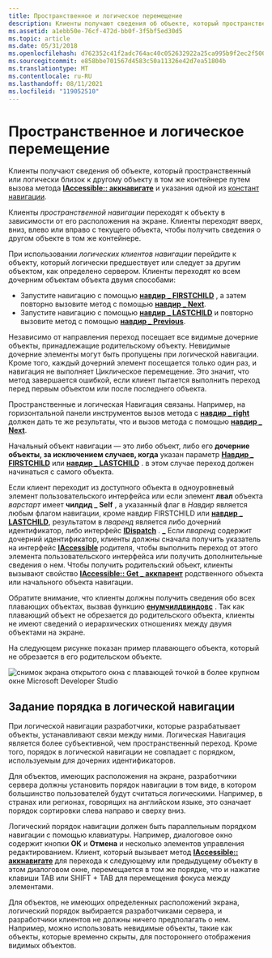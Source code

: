 ```yaml
---
title: Пространственное и логическое перемещение
description: Клиенты получают сведения об объекте, который пространственно или логически близк к другому объекту в том же контейнере путем вызова IAccessible Аккнавигате и указания одной из констант навигации.
ms.assetid: a1ebb50e-76cf-472d-bb0f-3f5bf5ed30d5
ms.topic: article
ms.date: 05/31/2018
ms.openlocfilehash: d762352c41f2adc764ac40c052632922a25ca995b9f2ec2f5008c668d0332bfd
ms.sourcegitcommit: e858bbe701567d4583c50a11326e42d7ea51804b
ms.translationtype: MT
ms.contentlocale: ru-RU
ms.lasthandoff: 08/11/2021
ms.locfileid: "119052510"
---
```

# <a name="spatial-and-logical-navigation"></a>Пространственное и логическое перемещение

Клиенты получают сведения об объекте, который пространственный или логически близок к другому объекту в том же контейнере путем вызова метода [**IAccessible:: аккнавигате**](/windows/desktop/api/Oleacc/nf-oleacc-iaccessible-accnavigate) и указания одной из [констант навигации](navigation-constants.md).

Клиенты *пространственной навигации* переходят к объекту в зависимости от его расположения на экране. Клиенты переходят вверх, вниз, влево или вправо с текущего объекта, чтобы получить сведения о другом объекте в том же контейнере.

При использовании *логических клиентов навигации* перейдите к объекту, который логически предшествует или следует за другим объектом, как определено сервером. Клиенты переходят ко всем дочерним объектам объекта двумя способами:

-   Запустите навигацию с помощью [**навдир \_ FIRSTCHILD**](navigation-constants.md) , а затем повторно вызовите метод с помощью [**навдир \_ Next**](navigation-constants.md).
-   Запустите навигацию с помощью [**навдир \_ LASTCHILD**](navigation-constants.md) и повторно вызовите метод с помощью [**навдир \_ Previous**](navigation-constants.md).

Независимо от направления переход посещает все видимые дочерние объекты, принадлежащие родительскому объекту. Невидимые дочерние элементы могут быть пропущены при логической навигации. Кроме того, каждый дочерний элемент посещается только один раз, и навигация не выполняет Циклическое перемещение. Это значит, что метод завершается ошибкой, если клиент пытается выполнить переход перед первым объектом или после последнего объекта.

Пространственные и логическая Навигация связаны. Например, на горизонтальной панели инструментов вызов метода с [**навдир \_ right**](navigation-constants.md) должен дать те же результаты, что и вызов метода с помощью [**навдир \_ Next**](navigation-constants.md).

Начальный объект навигации — это либо объект, либо его **дочерние объекты, за исключением случаев, когда** указан параметр [**Навдир \_ FIRSTCHILD**](navigation-constants.md) или [**навдир \_ LASTCHILD**](navigation-constants.md) . в этом случае переход должен начинаться с самого объекта.

Если клиент переходит из доступного объекта в одноуровневый элемент пользовательского интерфейса или если элемент **лвал** объекта *варстарт* имеет **чилдид \_ Self** , а указанный флаг в *Навдир* является любым флагом навигации, кроме навдир FIRSTCHILD или [**навдир \_ LASTCHILD**](navigation-constants.md), результатом в *пваренд* является либо дочерний идентификатор, либо интерфейс [**IDispatch**](idispatch-interface.md) . [**\_**](navigation-constants.md) Если *пваренд* содержит дочерний идентификатор, клиенты должны сначала получить указатель на интерфейс [**IAccessible**](/windows/desktop/api/oleacc/nn-oleacc-iaccessible) родителя, чтобы выполнить переход от этого элемента пользовательского интерфейса или получить дополнительные сведения о нем. Чтобы получить родительский объект, клиенты вызывают свойство [**IAccessible:: Get \_ аккпарент**](/windows/desktop/api/Oleacc/nf-oleacc-iaccessible-get_accparent) родственного объекта или начального объекта навигации.

Обратите внимание, что клиенты должны получить сведения обо всех плавающих объектах, вызвав функцию [**енумчилдвиндовс**](/windows/desktop/api/winuser/nf-winuser-enumchildwindows) . Так как плавающий объект не обрезается до родительского объекта, клиенты не имеют сведений о иерархических отношениях между двумя объектами на экране.

На следующем рисунке показан пример плавающего объекта, который не обрезается в его родительском объекте.

![снимок экрана открытого окна с плавающей точкой в более крупном окне Microsoft Developer Studio](images/floatob.gif)

## <a name="establishing-the-order-in-logical-navigation"></a>Задание порядка в логической навигации

При логической навигации разработчики, которые разрабатывает объекты, устанавливают связи между ними. Логическая Навигация является более субъективной, чем пространственный переход. Кроме того, порядок в логической навигации не совпадает с порядком, используемым для дочерних идентификаторов.

Для объектов, имеющих расположения на экране, разработчики сервера должны установить порядок навигации в том виде, в котором большинство пользователей будут считаться логическими. Например, в странах или регионах, говорящих на английском языке, это означает порядок сортировки слева направо и сверху вниз.

Логический порядок навигации должен быть параллельным порядком навигации с помощью клавиатуры. Например, диалоговое окно содержит кнопки **ОК** и **Отмена** и несколько элементов управления редактированием. Клиент, который вызывает метод [**IAccessible:: аккнавигате**](/windows/desktop/api/Oleacc/nf-oleacc-iaccessible-accnavigate) для перехода к следующему или предыдущему объекту в этом диалоговом окне, перемещается в том же порядке, что и нажатие клавиши TAB или SHIFT + TAB для перемещения фокуса между элементами.

Для объектов, не имеющих определенных расположений экрана, логический порядок выбирается разработчиками сервера, и разработчики клиентов не должны ничего предполагать о нем. Например, можно использовать невидимые объекты, такие как объекты, которые временно скрыты, для постороннего отображения видимых объектов.

 

 